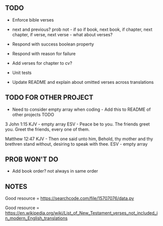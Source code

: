 TODO
----

* Enforce bible verses

* next and previous? prob not - if so if book, next book, if chapter, next chapter, if verse, next verse - what about verses?

* Respond with success boolean property

* Respond with reason for failure

* Add verses for chapter to cv?

* Unit tests

* Update README and explain about omitted verses across translations



TODO FOR OTHER PROJECT
----------------------

* Need to consider empty array when coding - Add this to README of other projects TODO

3 John 1:15
KJV - empty array
ESV - Peace be to you. The friends greet you. Greet the friends, every one of them.

Matthew 12:47
KJV - Then one said unto him, Behold, thy mother and thy brethren stand without, desiring to speak with thee.
ESV - empty array



PROB WON'T DO
-------------

* Add book order? not always in same order



NOTES
-----

Good resource = https://searchcode.com/file/15707076/data.py

Good resource = https://en.wikipedia.org/wiki/List_of_New_Testament_verses_not_included_in_modern_English_translations


